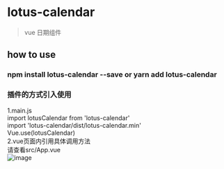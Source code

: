 # lotus-calendar

> vue 日期组件

## how to use 

### npm install lotus-calendar --save or yarn add lotus-calendar
### 插件的方式引入使用
1.main.js <br/>
import lotusCalendar from 'lotus-calendar' <br/>
import 'lotus-calendar/dist/lotus-calendar.min' <br/>
Vue.use(lotusCalendar) <br/>
2.vue页面内引用具体调用方法 <br/>
请查看src/App.vue <br/>
![image](https://raw.githubusercontent.com/winglau14/lotusPackage/master/lotusCalendar/1.gif)


